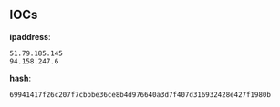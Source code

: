 
## IOCs

__ipaddress__:

```text
51.79.185.145
94.158.247.6
```
__hash__:

```text
69941417f26c207f7cbbbe36ce8b4d976640a3d7f407d316932428e427f1980b
```